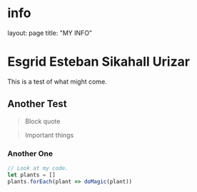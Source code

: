 # info

layout: page
title: "MY INFO"
<!-- permalink: /info -->

# Esgrid Esteban Sikahall Urizar

This is a test of what might come.

## Another Test

> Block quote

> Important things

### Another One

```js
// Look at my code.
let plants = []
plants.forEach(plant => doMagic(plant))
```

